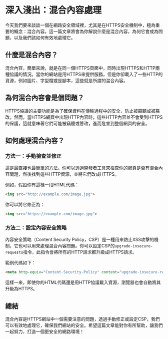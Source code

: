 # 深入淺出：混合內容處理

今天我們要來談談一個在網路安全領域裡，尤其是在HTTPS安全機制中，極為重要的概念：混合內容。這一篇文章將會為你解說什麼是混合內容，為何它會成為問題，以及我們該如何有效地處理它。

## 什麼是混合內容？

混合內容，簡單來說，就是在同一個HTTPS頁面中，同時出現HTTPS和HTTP兩種協議的情況。當你的網站是用HTTPS來提供服務，但是你卻載入了一些HTTP的資源，例如圖片、字型檔或是腳本，這些就是所謂的混合內容。

## 為何混合內容會是個問題？

HTTPS協議的主要功能是為了確保資料在傳輸過程中的安全，防止被竊聽或被篡改。然而，當HTTPS網頁中出現HTTP內容時，這些HTTP內容並不會受到HTTPS的保護，這就意味著它們可能被竊聽或篡改，進而危害到整個網頁的安全。

## 如何處理混合內容？

### 方法一：手動檢查並修正

這是最直接也最簡單的方法。你可以透過開發者工具來檢查你的網頁是否有混合內容問題，然後找到這些HTTP資源，並將它們改成HTTPS。

例如，假設你有這樣一段HTML代碼：

```html
<img src="http://example.com/image.jpg">
```

你可以將它修正為：

```html
<img src="https://example.com/image.jpg">
```

### 方法二：設定內容安全策略

內容安全策略（Content Security Policy，CSP）是一種用來防止XSS攻擊的機制，它也可以用來處理混合內容問題。你可以設定CSP的`upgrade-insecure-requests`指令，此指令會將所有的HTTP請求都升級成HTTPS請求。

範例代碼如下：

```html
<meta http-equiv="Content-Security-Policy" content="upgrade-insecure-requests">
```

這樣一來，即使你的HTML代碼還是用HTTP協議載入資源，瀏覽器也會自動將其升級為HTTPS。

## 總結

混合內容是HTTPS網站中一個需要注意的問題，透過手動修正或設定CSP，我們可以有效地處理它，確保我們網站的安全。希望這篇文章能對你有所幫助，讓我們一起努力，打造一個更安全的網路環境！